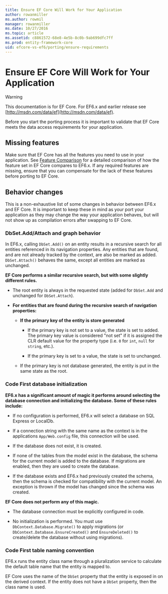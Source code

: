 ```yaml
---
title: Ensure EF Core Will Work for Your Application
author: rowanmiller
ms.author: rowmil
manager: rowanmiller
ms.date: 10/27/2016
ms.topic: article
ms.assetid: c8861572-68e8-4e5b-8c0b-9ab699dfc7ff
ms.prod: entity-framework-core
uid: efcore-vs-ef6/porting/ensure-requirements
---
```

# Ensure EF Core Will Work for Your Application

> [!WARNING]
> This documentation is for EF Core. For EF6.x and earlier release see [http://msdn.com/data/ef](http://msdn.com/data/ef).

Before you start the porting process it is important to validate that EF Core meets the data access requirements for your application.

## Missing features

Make sure that EF Core has all the features you need to use in your application. See [Feature Comparison](../features.md) for a detailed comparison of how the feature set in EF Core compares to EF6.x. If any required features are missing, ensure that you can compensate for the lack of these features before porting to EF Core.

## Behavior changes

This is a non-exhaustive list of some changes in behavior between EF6.x and EF Core. It is important to keep these in mind as your port your application as they may change the way your application behaves, but will not show up as compilation errors after swapping to EF Core.

### DbSet.Add/Attach and graph behavior

In EF6.x, calling `DbSet.Add()` on an entity results in a recursive search for all entities referenced in its navigation properties. Any entities that are found, and are not already tracked by the context, are also be marked as added. `DbSet.Attach()` behaves the same, except all entities are marked as unchanged.

**EF Core performs a similar recursive search, but with some slightly different rules.**

*  The root entity is always in the requested state (added for `DbSet.Add` and unchanged for `DbSet.Attach`).

*  **For entities that are found during the recursive search of navigation properties:**

    *  **If the primary key of the entity is store generated**

        * If the primary key is not set to a value, the state is set to added. The primary key value is considered "not set" if it is assigned the CLR default value for the property type (i.e. `0` for `int`, `null` for `string`, etc.).

        * If the primary key is set to a value, the state is set to unchanged.

    *  If the primary key is not database generated, the entity is put in the same state as the root.

### Code First database initialization

**EF6.x has a significant amount of magic it performs around selecting the database connection and initializing the database. Some of these rules include:**

* If no configuration is performed, EF6.x will select a database on SQL Express or LocalDb.

* If a connection string with the same name as the context is in the applications `App/Web.config` file, this connection will be used.

* If the database does not exist, it is created.

* If none of the tables from the model exist in the database, the schema for the current model is added to the database. If migrations are enabled, then they are used to create the database.

* If the database exists and EF6.x had previously created the schema, then the schema is checked for compatibility with the current model. An exception is thrown if the model has changed since the schema was created.

**EF Core does not perform any of this magic.**

* The database connection must be explicitly configured in code.

* No initialization is performed. You must use `DbContext.Database.Migrate()` to apply migrations (or `DbContext.Database.EnsureCreated()` and `EnsureDeleted()` to create/delete the database without using migrations).

### Code First table naming convention

EF6.x runs the entity class name through a pluralization service to calculate the default table name that the entity is mapped to.

EF Core uses the name of the `DbSet` property that the entity is exposed in on the derived context. If the entity does not have a `DbSet` property, then the class name is used.
